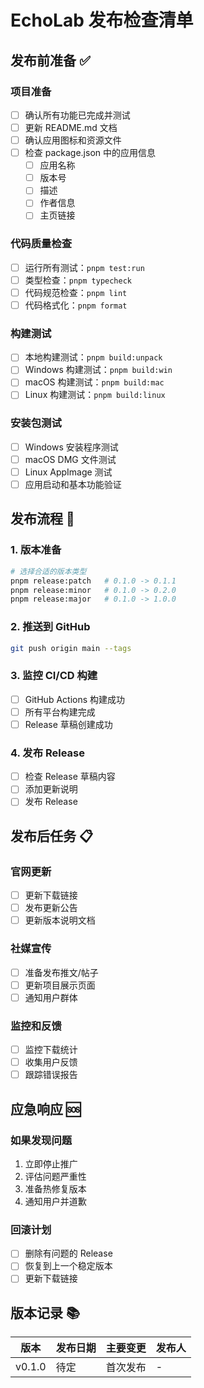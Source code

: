 # EchoLab 发布检查清单

## 发布前准备 ✅

### 项目准备

- [ ] 确认所有功能已完成并测试
- [ ] 更新 README.md 文档
- [ ] 确认应用图标和资源文件
- [ ] 检查 package.json 中的应用信息
  - [ ] 应用名称
  - [ ] 版本号
  - [ ] 描述
  - [ ] 作者信息
  - [ ] 主页链接

### 代码质量检查

- [ ] 运行所有测试：`pnpm test:run`
- [ ] 类型检查：`pnpm typecheck`
- [ ] 代码规范检查：`pnpm lint`
- [ ] 代码格式化：`pnpm format`

### 构建测试

- [ ] 本地构建测试：`pnpm build:unpack`
- [ ] Windows 构建测试：`pnpm build:win`
- [ ] macOS 构建测试：`pnpm build:mac`
- [ ] Linux 构建测试：`pnpm build:linux`

### 安装包测试

- [ ] Windows 安装程序测试
- [ ] macOS DMG 文件测试
- [ ] Linux AppImage 测试
- [ ] 应用启动和基本功能验证

## 发布流程 🚀

### 1. 版本准备

```bash
# 选择合适的版本类型
pnpm release:patch   # 0.1.0 -> 0.1.1
pnpm release:minor   # 0.1.0 -> 0.2.0
pnpm release:major   # 0.1.0 -> 1.0.0
```

### 2. 推送到 GitHub

```bash
git push origin main --tags
```

### 3. 监控 CI/CD 构建

- [ ] GitHub Actions 构建成功
- [ ] 所有平台构建完成
- [ ] Release 草稿创建成功

### 4. 发布 Release

- [ ] 检查 Release 草稿内容
- [ ] 添加更新说明
- [ ] 发布 Release

## 发布后任务 📋

### 官网更新

- [ ] 更新下载链接
- [ ] 发布更新公告
- [ ] 更新版本说明文档

### 社媒宣传

- [ ] 准备发布推文/帖子
- [ ] 更新项目展示页面
- [ ] 通知用户群体

### 监控和反馈

- [ ] 监控下载统计
- [ ] 收集用户反馈
- [ ] 跟踪错误报告

## 应急响应 🆘

### 如果发现问题

1. 立即停止推广
2. 评估问题严重性
3. 准备热修复版本
4. 通知用户并道歉

### 回滚计划

- [ ] 删除有问题的 Release
- [ ] 恢复到上一个稳定版本
- [ ] 更新下载链接

## 版本记录 📚

| 版本   | 发布日期 | 主要变更 | 发布人 |
| ------ | -------- | -------- | ------ |
| v0.1.0 | 待定     | 首次发布 | -      |
